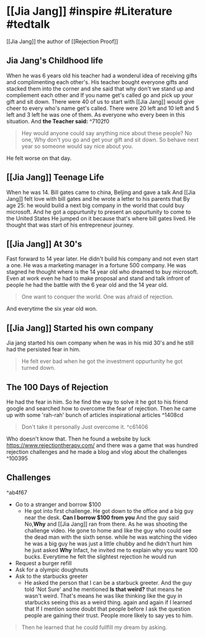 # [[Jia Jang]] #inspire #Literature  #tedtalk

[[Jia Jang]] the author of [[Rejection Proof]] 

## Jia Jang's Childhood life
When he was 6 years old his teacher had a wonderul idea of receiving gifts and complimenting each other's. His teacher bought everyone gifts and stacked them into the corner and she said that why don't we stand up and compliement each other
and If you name get's called go and pick up your gift and sit down. There were 40 of us to start with [[Jia Jang]] would give cheer to every who's name get's called. There were 20 left and 10 left and 5 left and 3 left he was one of them. As everyone who every been in this situation. And **the Teacher said:** ^7102f0
> Hey would anyone could say anything nice about these people? No one, Why don't you go and get your gift and sit down. So behave next year so someone would say nice about you.
>> 
He felt worse on that day.

## [[Jia Jang]] Teenage Life
When he was 14. Bill gates came to china, Beljing and gave a talk And [[Jia Jang]] felt love with bill gates and he wrote a letter to his parents that By age 25: he would build a next big company in the world that could buy microsoft. And he got a oppurtunity to present an oppurtunity to come to the United States He jumped on it because that's where bill gates lived. He thought that was start of his entrepreneur journey.

## [[Jia Jang]] At 30's
Fast forward to 14 year later. He didn't build his company and not even start a one. He was a marketing manager in a fortune 500 company. He was stagned he thought where is the 14 year old who dreamed to buy microsoft. Even at work even he had to make proposal and stand and talk infront of people he had the battle with the 6 year old and the 14 year old.
> One want to conquer the world. One was afraid of rejection.

And everytime the six year old won. 

## [[Jia Jang]] Started his own company
Jia jang started his own company when he was in his mid 30's and he still had the persisted fear in him.
> He felt ever bad when he got the investment oppurtunity he got turned down.

## The 100 Days of Rejection
He had the fear in him. So he find the way to solve it he got to his friend google and searched how to overcome the fear of rejection. Then he came up with some 'rah-rah' bunch of articles inspirational articles ^1408cd
> Don't take it personally Just overcome it. ^c61406

Who doesn't know that.
Then he found a website by luck https://www.rejectiontherapy.com/ and there was a game that was hundred rejection challenges and he made a blog and vlog about the challenges ^100395

## Challenges

^ab4f67

- Go to a stranger and borrow $100
	- He got into first challenge. He got down to the office and a big guy near the desk. **Can I borrow $100 from you** And the guy said No,**Why** and [[Jia Jang]] ran from there. As he was shooting the challenge video. He gone to home and like the guy who could see the dead man with the sixth sense. while he was watching the video he was a big guy he was just a little chubby and he didn't hurt him he just asked **Why** Infact, he invited me to explain why you want 100 bucks. Everytime he felt the slightest rejection he would run 
- Request a burger refill 
- Ask for a olympic doughnuts 
- Ask to the starbucks greeter
	- He asked the person that I can be a starbuck greeter. And the guy told 'Not Sure' and he mentioned **Is that weird?** that means he wasn't weird.
That's means he was like thinking like the guy in starbucks seeing this as a weird thing. again and again if I learned that If I mention some doubt that people before I ask the question people are gaining their trust. People more likely to say yes to him.

> Then he learned that he could fullfill my dream by asking.

